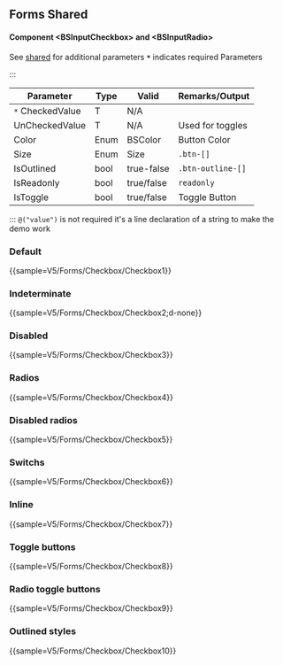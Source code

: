 ﻿## Forms Shared
#### Component \<BSInputCheckbox\> and \<BSInputRadio\>
See [shared](layout/shared) for additional parameters
**`*`** indicates required Parameters

:::

| Parameter        | Type           | Valid          | Remarks/Output            | 
|------------------|----------------|----------------|---------------------------|
| `*` CheckedValue | T              | N/A            |                           | {.table-striped .p-2}
| UnCheckedValue   | T              | N/A            | Used for toggles          |
| Color            | Enum           | BSColor        | Button Color              |
| Size             | Enum           | Size           | `.btn-[]`                 |
| IsOutlined       | bool           | true-false     | `.btn-outline-[]`         |
| IsReadonly       | bool           | true/false     | `readonly`                |
| IsToggle         | bool           | true/false     | Toggle Button             |

:::
`@("value")` is not required it's a line declaration of a string to make the demo work

### Default

{{sample=V5/Forms/Checkbox/Checkbox1}}

### Indeterminate

{{sample=V5/Forms/Checkbox/Checkbox2;d-none}}

### Disabled

{{sample=V5/Forms/Checkbox/Checkbox3}}

### Radios

{{sample=V5/Forms/Checkbox/Checkbox4}}

### Disabled radios

{{sample=V5/Forms/Checkbox/Checkbox5}}

### Switchs

{{sample=V5/Forms/Checkbox/Checkbox6}}

### Inline

{{sample=V5/Forms/Checkbox/Checkbox7}}

### Toggle buttons

{{sample=V5/Forms/Checkbox/Checkbox8}}

### Radio toggle buttons

{{sample=V5/Forms/Checkbox/Checkbox9}}

### Outlined styles

{{sample=V5/Forms/Checkbox/Checkbox10}}
